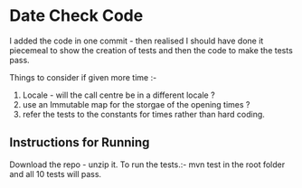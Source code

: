 # Date Check Code

I added the code in one commit - then realised I should have done it piecemeal to show the creation of tests and then the code to make the tests pass. 

Things to consider if given more time :-
1. Locale - will the call centre be in a different locale ? 
1. use an Immutable map for the storgae of the opening times ? 
1. refer the tests to the constants for times rather than hard coding.

## Instructions for Running
Download the repo - unzip it. 
To run the tests.:-
mvn test 
in the root folder and all 10 tests will pass. 
